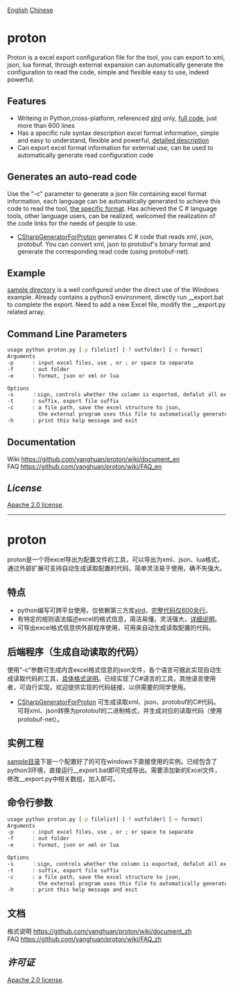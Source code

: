 [English](https://github.com/yanghuan/proton#proton)   [Chinese](https://github.com/yanghuan/proton#proton-1)  
# proton
Proton is a excel export configuration file for the tool, you can export to xml, json, lua format, through external expansion can automatically generate the configuration to read the code, simple and flexible easy to use, indeed powerful.

## Features
- Writeing in Python,cross-platform, referenced [xlrd](http://www.lexicon.net/sjmachin/xlrd.html) only, [full code](https://github.com/yanghuan/proton/blob/master/proton.py), just more than 600 lines  
- Has a specific rule syntax description excel format information, simple and easy to understand, flexible and powerful, [detailed description](https://github.com/yanghuan/proton/wiki/document_en) 
- Can export excel format information for external use, can be used to automatically generate read configuration code

## Generates an auto-read code
Use the "-c" parameter to generate a json file containing excel format information, each language can be automatically generated to achieve this code to read the tool, [the specific format](https://github.com/yanghuan/proton/wiki/schema_en). Has achieved the C # language tools, other language users, can be realized, welcomed the realization of the code links for the needs of people to use.
- [CSharpGeneratorForProton](https://github.com/yanghuan/CSharpGeneratorForProton) generates C # code that reads xml, json, protobuf. You can convert xml, json to protobuf's binary format and generate the corresponding read code (using protobuf-net).

## Example
[sample directory](https://github.com/yanghuan/proton/tree/master/sample) is a well configured under the direct use of the Windows example. Already contains a python3 environment, directly run __export.bat to complete the export. Need to add a new Excel file, modify the __export.py related array.

## Command Line Parameters
```cmd
usage python proton.py [-p filelist] [-f outfolder] [-e format]
Arguments 
-p      : input excel files, use , or ; or space to separate 
-f      : out folder
-e      : format, json or xml or lua     

Options
-s      ：sign, controls whether the column is exported, defalut all export
-t      : suffix, export file suffix
-c      : a file path, save the excel structure to json, 
          the external program uses this file to automatically generate the read code      
-h      : print this help message and exit
```

## Documentation
Wiki https://github.com/yanghuan/proton/wiki/document_en  
FAQ https://github.com/yanghuan/proton/wiki/FAQ_en

## *License*
[Apache 2.0 license](https://github.com/yanghuan/proton/blob/master/LICENSE).

_____________________
# proton
proton是一个将excel导出为配置文件的工具，可以导出为xml、json、lua格式，通过外部扩展可支持自动生成读取配置的代码，简单灵活易于使用，确不失强大。
## 特点
- python编写可跨平台使用，仅依赖第三方库[xlrd](http://www.lexicon.net/sjmachin/xlrd.html)，[完整代码仅600余行](https://github.com/yanghuan/proton/blob/master/proton.py)。
- 有特定的规则语法描述excel的格式信息，简洁易懂，灵活强大，[详细说明](https://github.com/yanghuan/proton/wiki/document_zh)。
- 可导出excel格式信息供外部程序使用，可用来自动生成读取配置的代码。

## 后端程序（生成自动读取的代码）
使用“-c”参数可生成内含excel格式信息的json文件，各个语言可据此实现自动生成读取代码的工具，[具体格式说明](https://github.com/yanghuan/proton/wiki/schema_zh)。已经实现了C#语言的工具，其他语言使用者，可自行实现，欢迎提供实现的代码链接，以供需要的同学使用。

- [CSharpGeneratorForProton](https://github.com/yanghuan/CSharpGeneratorForProton) 可生成读取xml、json、protobuf的C#代码。 可将xml、json转换为protobuf的二进制格式，并生成对应的读取代码（使用protobuf-net）。

## 实例工程
[sample目录](https://github.com/yanghuan/proton/tree/master/sample)下是一个配置好了的可在windows下直接使用的实例。已经包含了python3环境，直接运行__export.bat即可完成导出。需要添加新的Excel文件，修改__export.py中相关数组，加入即可。

## 命令行参数
```cmd
usage python proton.py [-p filelist] [-f outfolder] [-e format]
Arguments 
-p      : input excel files, use , or ; or space to separate 
-f      : out folder
-e      : format, json or xml or lua     

Options
-s      ：sign, controls whether the column is exported, defalut all export
-t      : suffix, export file suffix
-c      : a file path, save the excel structure to json, 
          the external program uses this file to automatically generate the read code      
-h      : print this help message and exit
```

## 文档
格式说明 https://github.com/yanghuan/proton/wiki/document_zh  
FAQ https://github.com/yanghuan/proton/wiki/FAQ_zh

## *许可证*
[Apache 2.0 license](https://github.com/yanghuan/proton/blob/master/LICENSE).
